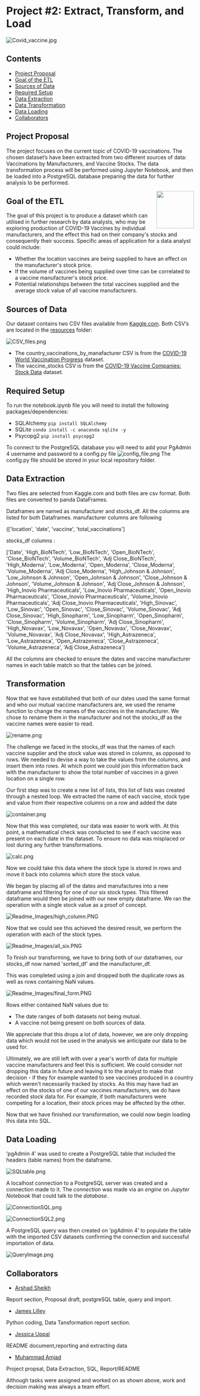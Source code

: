 ﻿# Project #2: Extract, Transform, and Load
![Covid_vaccine.jpg](Readme_Images/Covid_vaccine.jpg)

## Contents

* [Project Proposal](#Project-header)
* [Goal of the ETL](#Goal-header)
* [Sources of Data](#Sources-header)
* [Required Setup](#Required-header) 
* [Data Extraction](#Extraction-header)
* [Data Transformation](#Transform-header)
* [Data Loading](#Load-header)
* [Collaborators](#Collaborators-header)



## <a id="Project-header"></a>Project Proposal
The project focuses on the current topic of COVID-19 vaccinations. The chosen dataset’s have been extracted from two different sources of data: Vaccinations by Manufacturers, and Vaccine Stocks. The data transformation process will be performed using Jupyter Notebook, and then be loaded into a PostgreSQL database preparing the data for further analysis to be performed.

[<img src="https://wiki.postgresql.org/images/a/a4/PostgreSQL_logo.3colors.svg" align="right"  width="100">](https://www.postgresql.org/)

## <a id="Goal-header"></a>Goal of the ETL

The goal of this project is to produce a dataset which can utilised in further research by data analysts, who may be exploring production of COVID-19 Vaccines by individual manufacturers, and the effect this had on their company's stocks and consequently their success. Specific areas of application for a data analyst could include: 
* Whether the location vaccines are being supplied to have an effect on the manufacturer's stock price. 
* If the volume of vaccines being supplied over time can be correlated to a vaccine manufacturer's stock price. 
* Potential relationships between the total vaccines supplied and the average stock value of all vaccine manufacturers. 


## <a id="Sources-header"></a>Sources of Data

Our dataset contains two CSV files available from [Kaggle.com](https://www.kaggle.com). Both CSV’s are located in the [resources](resources/) folder:

![CSV_files.png](Readme_Images/CSV_files.png)
* The country_vaccinations_by_manafacturer CSV is from the [COVID-19 World Vaccination Progress](https://www.kaggle.com/gpreda/covid-world-vaccination-progress) dataset.
* The vaccine_stocks CSV is from the [COVID-19 Vaccine Companies: Stock Data](https://www.kaggle.com/akpmpr/covid-vaccine-companies-stock-data-from-2019) dataset.



## <a id="Required-header"></a>Required Setup

To run the notebook.ipynb file you will need to install the following packages/dependencies:
* SQLAlchemy `pip install SQLAlchemy`
* SQLite `conda install -c anaconda sqlite -y`
* Psycopg2 `pip install psycopg2`

To connect to the PostgreSQL database you will need to add your PgAdmin 4 username and password to a config.py file
![config_file.png](Readme_Images/config_file.png)
The config.py file should be stored in your local repository folder.


## <a id="Extraction-header"></a>Data Extraction

Two files are selected from Kaggle.com and both files are csv format.
Both files are converted to panda DataFrames.

Dataframes are named as manufacturer and stocks_df.
All the columns are listed for both Dataframes.
manufacturer columns are following

(['location', 'date', 'vaccine', 'total_vaccinations']


stocks_df columns : 

['Date', 'High_BioNTech', 'Low_BioNTech', 'Open_BioNTech',
       'Close_BioNTech', 'Volume_BioNTech', 'Adj Close_BioNTech',
       'High_Moderna', 'Low_Moderna', 'Open_Moderna', 'Close_Moderna',
       'Volume_Moderna', 'Adj Close_Moderna', 'High_Johnson & Johnson',
       'Low_Johnson & Johnson', 'Open_Johnson & Johnson',
       'Close_Johnson & Johnson', 'Volume_Johnson & Johnson',
       'Adj Close_Johnson & Johnson', 'High_Inovio Pharmaceuticals',
       'Low_Inovio Pharmaceuticals', 'Open_Inovio Pharmaceuticals',
       'Close_Inovio Pharmaceuticals', 'Volume_Inovio Pharmaceuticals',
       'Adj Close_Inovio Pharmaceuticals', 'High_Sinovac', 'Low_Sinovac',
       'Open_Sinovac', 'Close_Sinovac', 'Volume_Sinovac', 'Adj Close_Sinovac',
       'High_Sinopharm', 'Low_Sinopharm', 'Open_Sinopharm', 'Close_Sinopharm',
       'Volume_Sinopharm', 'Adj Close_Sinopharm', 'High_Novavax',
       'Low_Novavax', 'Open_Novavax', 'Close_Novavax', 'Volume_Novavax',
       'Adj Close_Novavax', 'High_Astrazeneca', 'Low_Astrazeneca',
       'Open_Astrazeneca', 'Close_Astrazeneca', 'Volume_Astrazeneca',
       'Adj Close_Astrazeneca']
      
All the columns are checked to
ensure the dates and vaccine manufacturer names in each table match so that the tables can be joined.


## <a id="Transform-header"></a>Transformation


Now that we have established that both of our dates used the same format and who our mutual vaccine manufacturers are, we used the rename function to change the names of the vaccines in the manufacturer. 
We chose to rename them in the manufacturer and not the stocks_df as the vaccine names were easier to read. 

![rename.png](Readme_Images/rename.PNG)

The challenge we faced in the stocks_df was that the names of each vaccine supplier and the stock value was stored in columns, as opposed to rows. 
We needed to devise a way to take the values from the columns, and insert them into rows. 
At which point we could join this information back with the manufacturer to show the total number of vaccines in a given location on a single row.


Our first step was to create a new list of lists, this list of lists was created through a nested loop. 
We extracted the name of each vaccine, stock type and value from their respective columns on a row and added the date

![container.png](Readme_Images/container.PNG)

Now that this was completed, our data was easier to work with. 
At this point, a mathematical check was conducted to see if each vaccine was present on each date in the dataset. 
To ensure no data was misplaced or lost during any further transformations. 

![calc.png](Readme_Images/calc.PNG)

Now we could take this data where the stock type is stored in rows and move it back into columns which store the stock value. 

We began by placing all of the dates and manufactures into a new dataframe and filtering for one of our six stock types. 
This filtered dataframe would then be joined with our new empty dataframe. 
We ran the operation with a single stock value as a proof of concept. 

![Readme_Images/high_column.PNG](Readme_Images/high_column.PNG)

Now that we could see this achieved the desired result, we perform the operation with each of the stock types. 

![Readme_Images/all_six.PNG](Readme_Images/all_six.PNG)

To finish our transforming, we have to bring both of our dataframes, our stocks_df now named 'sorted_df' and the manufacturer_df. 

This was completed using a join and dropped both the duplicate rows as well as rows containing NaN values. 

![Readme_Images/final_form.PNG](Readme_Images/final_form.PNG)

Rows either contained NaN values due to: 

* The date ranges of both datasets not being mutual. 
* A vaccine not being present on both sources of data. 

We appreciate that this drops a lot of data, however, we are only dropping data which would not be used in the analysis we anticipate our data to be used for. 

Ultimately, we are still left with over a year's worth of data for multiple vaccine manufacturers and feel this is sufficient. 
We could consider not dropping this data in future and leaving it to the analyst to make that decision - if they for example wanted to see vaccines produced in a country which weren't necessarily tracked by stocks.
As this may have had an effect on the stocks of one of our vaccines manufacturers, we do have recorded stock data for. 
For example, if both manufacturers were competing for a location, their stock prices may be affected by the other. 

Now that we have finished our transformation, we could now begin loading this data into SQL.


## <a id="Load-header"></a>Data Loading


‘pgAdmin 4’ was used to create a PostgreSQL table that included the headers (table names) from the dataframe. 

![SQLtable.png](Readme_Images/SQLtable.png)


A localhost connection to a PostgreSQL server was created and a connection made to it. The *connection* was made via an *engine* on *Jupyter Notebook* that could talk to the *database*.

![ConnectionSQL.png](Readme_Images/ConnectionSQL.png)

![ConnectionSQL2.png](Readme_Images/ConnectionSQL2.png)


A PostgreSQL query was then created on ‘pgAdmin 4’ to populate the table with the imported CSV datasets confirming the connection and successful importation of data.

![QueryImage.png](Readme_Images/QueryImage.png)



## <a id="Collaborators-header"></a>Collaborators

* [Arshad Sheikh](https://github.com/ashsams18)


Report section, Proposal draft, postgreSQL table, query and import.

* [James Lilley](https://github.com/jimbleslilley)

Python coding, Data Tansformation report section.
* [Jessica Uppal](https://github.com/JessicaUppal)

README document,reporting and extracting data

* [Muhammad Amjad](https://github.com/amjad5050)

Project propsal, Data Extraction, SQL, Report/README


Although tasks were assigned and worked on as shown above, work and decision making was always a team effort. 

